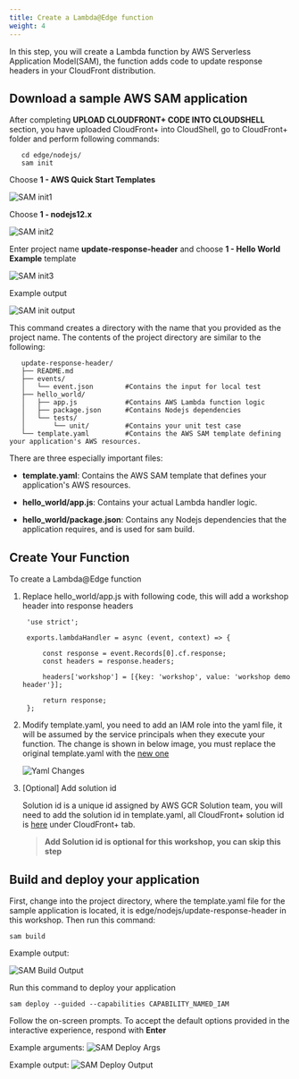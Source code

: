 ```yaml
---
title: Create a Lambda@Edge function 
weight: 4
---
```


In this step, you will create a Lambda function by AWS Serverless Application Model(SAM), the function adds code to update response headers in your CloudFront distribution.


## Download a sample AWS SAM application

After completing **UPLOAD CLOUDFRONT+ CODE INTO CLOUDSHELL** section, you have uploaded CloudFront+ into CloudShell, go to CloudFront+ folder and perform following commands:

       cd edge/nodejs/
       sam init

   Choose **1 - AWS Quick Start Templates**
   
   ![SAM init1](/sam-init1.png)

   Choose **1 - nodejs12.x**
   
   ![SAM init2](/sam-init2.png) 

   Enter project name **update-response-header** and choose **1 - Hello World Example** template
   
   ![SAM init3](/sam-init3.png)  

   Example output

   ![SAM init output](/sam-init-output.png)

   This command creates a directory with the name that you provided as the project name. The contents of the project directory are similar to the following:

       update-response-header/
       ├── README.md
       ├── events/
       │   └── event.json        #Contains the input for local test
       ├── hello_world/
       │   ├── app.js            #Contains AWS Lambda function logic
       │   ├── package.json      #Contains Nodejs dependencies 
       │   └── tests/
       │       └── unit/         #Contains your unit test case
       └── template.yaml         #Contains the AWS SAM template defining your application's AWS resources.

   There are three especially important files:

   - **template.yaml**: Contains the AWS SAM template that defines your application's AWS resources.

   - **hello_world/app.js**: Contains your actual Lambda handler logic.

   - **hello_world/package.json**: Contains any Nodejs dependencies that the application requires, and is used for sam build.

## Create Your Function
To create a Lambda@Edge function

1. Replace hello_world/app.js with following code, this will add a workshop header into response headers

        'use strict';

        exports.lambdaHandler = async (event, context) => {

            const response = event.Records[0].cf.response;
            const headers = response.headers;
        
            headers['workshop'] = [{key: 'workshop', value: 'workshop demo header'}];
        
            return response;
        };

2. Modify template.yaml, you need to add an IAM role into the yaml file, it will be assumed by the service principals when they execute your function. The change is shown in below image, you must replace the original template.yaml with the [new one](https://drive.corp.amazon.com/documents/lvning@/Workshop/template.yaml)

   ![Yaml Changes](/yaml_changes.png)
    
3. [Optional] Add solution id

   Solution id is a unique id assigned by AWS GCR Solution team, you will need to add the solution id in template.yaml, all CloudFront+ solution id is [here](https://quip-amazon.com/nXxXAl58SGQF/2021-Solution-Progress-Tracking-Board) under CloudFront+ tab.
   > **Add Solution id is optional for this workshop, you can skip this step**


## Build and deploy your application

First, change into the project directory, where the template.yaml file for the sample application is located, it is edge/nodejs/update-response-header in this workshop. Then run this command:
        
    sam build

Example output:

![SAM Build Output](/sam-build-output.png)

Run this command to deploy your application

    sam deploy --guided --capabilities CAPABILITY_NAMED_IAM

Follow the on-screen prompts. To accept the default options provided in the interactive experience, respond with **Enter**

Example arguments:
![SAM Deploy Args](/sam-deploy-args.png)

Example output:
![SAM Deploy Output](/sam-deploy-output.png)

